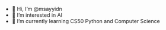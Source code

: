 - 👋 Hi, I’m @msayyidn
- 👀 I’m interested in AI
- 🌱 I’m currently learning CS50 Python and Computer Science

<!---
msayyidn/msayyidn is a ✨ special ✨ repository because its `README.md` (this file) appears on your GitHub profile.
You can click the Preview link to take a look at your changes.
--->
